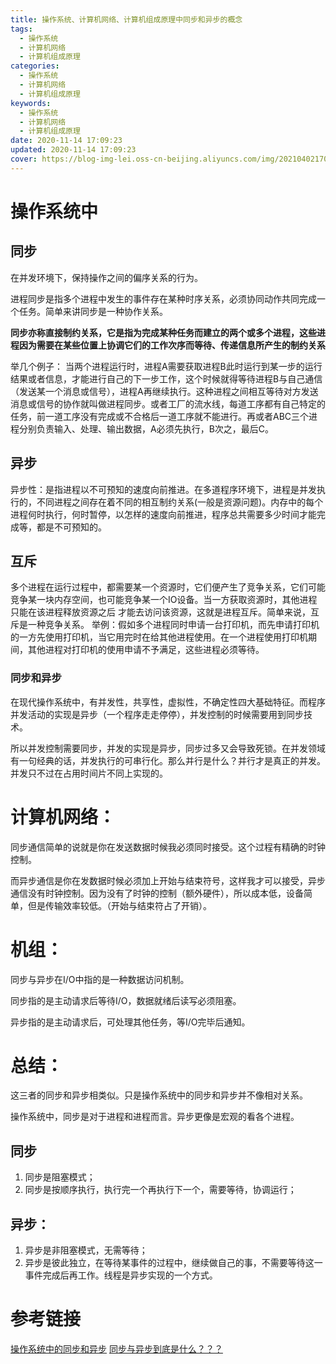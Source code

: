 ```yaml
---
title: 操作系统、计算机网络、计算机组成原理中同步和异步的概念
tags:
  - 操作系统
  - 计算机网络
  - 计算机组成原理
categories:
  - 操作系统
  - 计算机网络
  - 计算机组成原理
keywords:
  - 操作系统
  - 计算机网络
  - 计算机组成原理
date: 2020-11-14 17:09:23
updated: 2020-11-14 17:09:23
cover: https://blog-img-lei.oss-cn-beijing.aliyuncs.com/img/20210402170628.png
---
```


# 操作系统中

## 同步

在并发环境下，保持操作之间的偏序关系的行为。

进程同步是指多个进程中发生的事件存在某种时序关系，必须协同动作共同完成一个任务。简单来讲同步是一种协作关系。

**同步亦称直接制约关系，它是指为完成某种任务而建立的两个或多个进程，这些进程因为需要在某些位置上协调它们的工作次序而等待、传递信息所产生的制约关系**

举几个例子：
当两个进程运行时，进程A需要获取进程B此时运行到某一步的运行结果或者信息，才能进行自己的下一步工作，这个时候就得等待进程B与自己通信（发送某一个消息或信号），进程A再继续执行。这种进程之间相互等待对方发送消息或信号的协作就叫做进程同步。或者工厂的流水线，每道工序都有自己特定的任务，前一道工序没有完成或不合格后一道工序就不能进行。再或者ABC三个进程分别负责输入、处理、输出数据，A必须先执行，B次之，最后C。

## 异步

异步性：是指进程以不可预知的速度向前推进。在多道程序环境下，进程是并发执行的，不同进程之间存在着不同的相互制约关系(一般是资源问题)。内存中的每个进程何时执行，何时暂停，以怎样的速度向前推进，程序总共需要多少时间才能完成等，都是不可预知的。

## 互斥

多个进程在运行过程中，都需要某一个资源时，它们便产生了竞争关系，它们可能竞争某一块内存空间，也可能竞争某一个IO设备。当一方获取资源时，其他进程只能在该进程释放资源之后 才能去访问该资源，这就是进程互斥。简单来说，互斥是一种竞争关系。
举例：假如多个进程同时申请一台打印机，而先申请打印机的一方先使用打印机，当它用完时在给其他进程使用。在一个进程使用打印机期间，其他进程对打印机的使用申请不予满足，这些进程必须等待。

### 同步和异步

 在现代操作系统中，有并发性，共享性，虚拟性，不确定性四大基础特征。而程序并发活动的实现是异步（一个程序走走停停），并发控制的时候需要用到同步技术。

所以并发控制需要同步，并发的实现是异步，同步过多又会导致死锁。在并发领域有一句经典的话，并发执行的可串行化。那么并行是什么？并行才是真正的并发。并发只不过在占用时间片不同上实现的。

# 计算机网络：

同步通信简单的说就是你在发送数据时候我必须同时接受。这个过程有精确的时钟控制。

而异步通信是你在发数据时候必须加上开始与结束符号，这样我才可以接受，异步通信没有时钟控制。因为没有了时钟的控制（额外硬件），所以成本低，设备简单，但是传输效率较低。（开始与结束符占了开销）。

# 机组：

  同步与异步在I/O中指的是一种数据访问机制。

  同步指的是主动请求后等待I/O，数据就绪后读写必须阻塞。

  异步指的是主动请求后，可处理其他任务，等I/O完毕后通知。

# 总结：

这三者的同步和异步相类似。只是操作系统中的同步和异步并不像相对关系。

操作系统中，同步是对于进程和进程而言。异步更像是宏观的看各个进程。

## 同步

1. 同步是阻塞模式；
2. 同步是按顺序执行，执行完一个再执行下一个，需要等待，协调运行；

## 异步：

1. 异步是非阻塞模式，无需等待；
2. 异步是彼此独立，在等待某事件的过程中，继续做自己的事，不需要等待这一事件完成后再工作。线程是异步实现的一个方式。

# 参考链接

[操作系统中的同步和异步](https://blog.csdn.net/qq_38289815/article/details/81012826)
[同步与异步到底是什么？？？](https://blog.51cto.com/thinklili/1742869)
